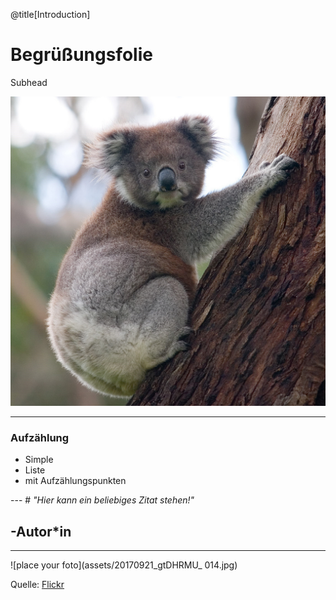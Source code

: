 @title[Introduction]



# Begrüßungsfolie

Subhead

![Beliebiges Foto](assets/Koala_climbing_tree.jpg)

---


              
### Aufzählung
     
* Simple 
* Liste
* mit Aufzählungspunkten

---                                                                                                                                                                                                                                                                                                                                                                                                                                                                                                               # *"Hier kann ein beliebiges Zitat stehen!"*
## -Autor*in

---

![place your foto](assets/20170921_gtDHRMU_ 014.jpg)


Quelle: [Flickr](https://www.flickr.com/photos/mainzed/37270741400/in/album-72157685904131882/)
